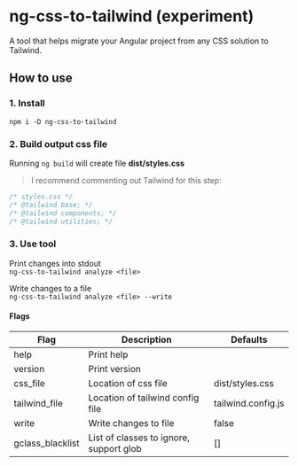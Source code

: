 # ng-css-to-tailwind (experiment)

A tool that helps migrate your Angular project from any CSS solution to Tailwind.

## How to use

### 1. Install

`npm i -D ng-css-to-tailwind`

### 2. Build output css file

Running `ng build` will create file **dist/styles.css**

> I recommend commenting out Tailwind for this step:

```css
/* styles.css */
/* @tailwind base; */
/* @tailwind components; */
/* @tailwind utilities; */
```

### 3. Use tool

Print changes into stdout\
`ng-css-to-tailwind analyze <file>`

Write changes to a file\
`ng-css-to-tailwind analyze <file> --write`

#### Flags

| Flag            | Description                             | Defaults           |
| --------------- | --------------------------------------- | ------------------ |
| help            | Print help                              |                    |
| version         | Print version                           |                    |
| css_file        | Location of css file                    | dist/styles.css    |
| tailwind_file   | Location of tailwind config file        | tailwind.config.js |
| write           | Write changes to file                   | false              |
|gclass_blacklist | List of classes to ignore, support glob | []                 |
